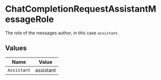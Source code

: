 # ChatCompletionRequestAssistantMessageRole

The role of the messages author, in this case `assistant`.


## Values

| Name        | Value       |
| ----------- | ----------- |
| `Assistant` | assistant   |